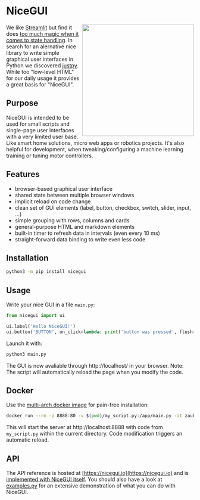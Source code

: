 # NiceGUI

<img src="https://raw.githubusercontent.com/zauberzeug/nicegui/main/sceenshots/ui-elements.png" width="300" align="right">

We like [Streamlit](https://streamlit.io/) but find it does [too much magic when it comes to state handling](https://github.com/zauberzeug/nicegui/issues/1#issuecomment-847413651).
In search for an alernative nice library to write simple graphical user interfaces in Python we discovered [justpy](https://justpy.io/).
While too "low-level HTML" for our daily usage it provides a great basis for "NiceGUI".

## Purpose

NiceGUI is intended to be used for small scripts and single-page user interfaces with a very limited user base.
Like smart home solutions, micro web apps or robotics projects.
It's also helpful for development, when tweaking/configuring a machine learning training or tuning motor controllers.

## Features

- browser-based graphical user interface
- shared state between multiple browser windows
- implicit reload on code change
- clean set of GUI elements (label, button, checkbox, switch, slider, input, ...)
- simple grouping with rows, columns and cards
- general-purpose HTML and markdown elements
- built-in timer to refresh data in intervals (even every 10 ms)
- straight-forward data binding to write even less code

## Installation

```bash
python3 -m pip install nicegui
```

## Usage

Write your nice GUI in a file `main.py`:

```python
from nicegui import ui

ui.label('Hello NiceGUI!')
ui.button('BUTTON', on_click=lambda: print('button was pressed', flush=True))
```

Launch it with:

```bash
python3 main.py
```

The GUI is now avaliable through http://localhost/ in your browser.
Note: The script will automatically reload the page when you modify the code.

## Docker

Use the [multi-arch docker image](https://hub.docker.com/repository/docker/zauberzeug/nicegui) for pain-free installation:

```bash
docker run --rm -p 8888:80 -v $(pwd)/my_script.py:/app/main.py -it zauberzeug/nicegui:latest
```

This will start the server at http://localhost:8888 with code from `my_script.py` within the current directory.
Code modification triggers an automatic reload.

## API

The API reference is hosted at [https://nicegui.io](https://nicegui.io) and is [implemented with NiceGUI itself](https://github.com/zauberzeug/nicegui/blob/main/main.py).
You should also have a look at [examples.py](https://github.com/zauberzeug/nicegui/tree/main/examples.py) for an extensive demonstration of what you can do with NiceGUI.
